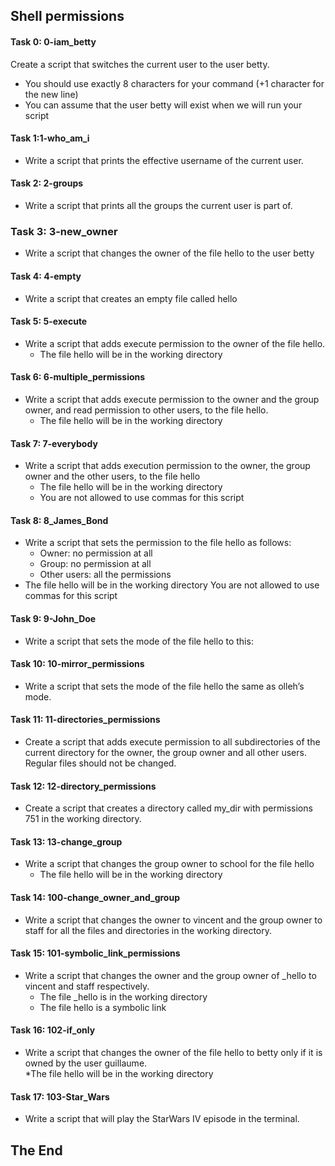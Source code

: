 ## Shell permissions

#### Task 0: 0-iam_betty</h4>
Create a script that switches the current user to the user betty.
* You should use exactly 8 characters for your command (+1 character for the new line)
* You can assume that the user betty will exist when we will run your script
#### Task 1:1-who_am_i
* Write a script that prints the effective username of the current user.
#### Task 2: 2-groups
* Write a script that prints all the groups the current user is part of.
### Task 3: 3-new_owner
* Write a script that changes the owner of the file hello to the user betty
#### Task 4: 4-empty
* Write a script that creates an empty file called hello
#### Task 5: 5-execute
* Write a script that adds execute permission to the owner of the file hello.
   * The file hello will be in the working directory 
#### Task 6: 6-multiple_permissions
* Write a script that adds execute permission to the owner and the group owner, and read permission to other users, to the file hello.
  * The file hello will be in the working directory
#### Task 7: 7-everybody
* Write a script that adds execution permission to the owner, the group owner and the other users, to the file hello
  * The file hello will be in the working directory
  * You are not allowed to use commas for this script
#### Task 8: 8_James_Bond
* Write a script that sets the permission to the file hello as follows:
  * Owner: no permission at all
  * Group: no permission at all
  * Other users: all the permissions
* The file hello will be in the working directory You are not allowed to use commas for this script
#### Task 9: 9-John_Doe
* Write a script that sets the mode of the file hello to this:
#### Task 10: 10-mirror_permissions
* Write a script that sets the mode of the file hello the same as olleh’s mode.
#### Task 11: 11-directories_permissions
* Create a script that adds execute permission to all subdirectories of the current directory for the owner, the group owner and all other users. Regular files should not be changed.
#### Task 12: 12-directory_permissions
* Create a script that creates a directory called my_dir with permissions 751 in the working directory.
#### Task 13: 13-change_group
* Write a script that changes the group owner to school for the file hello 
  * The file hello will be in the working directory
#### Task 14: 100-change_owner_and_group
* Write a script that changes the owner to vincent and the group owner to staff for all the files and directories in the working directory.
#### Task 15: 101-symbolic_link_permissions
* Write a script that changes the owner and the group owner of _hello to vincent and staff respectively.<br>
  * The file _hello is in the working directory<br>
  * The file hello is a symbolic link<br>
#### Task 16: 102-if_only
* Write a script that changes the owner of the file hello to betty only if it is owned by the user guillaume.<br>
  *The file hello will be in the working directory 
#### Task 17: 103-Star_Wars
* Write a script that will play the StarWars IV episode in the terminal.
## The End
